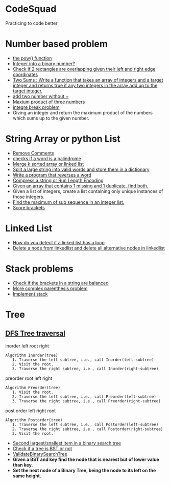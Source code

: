 # CodeSquad
Practicing to code better

# Number based problem
- [the pow() function](/Microsoft/pow(x_n).ipynb)
- [Integer into a binary number?](/Microsoft/inttobin.ipynb)
- [Check if 2 rectangles are overlapping given their left and right edge coordinates](/Microsoft/rectoverlap.ipynb  )
- [Two Sums : Write a function that takes an array of integers and a target integer and returns true if any two integers in the array add up to the target integer.](/Microsoft/TwoSum.ipynb)  
- [add two number without +](/Microsoft/SumofTwoIntegers.ipynb) 
- [Maxium product of three numbers](/Microsoft/MaximumProductofThreeNumbers.ipynb) 
- [integre break problem](/Microsoft/intbreak.ipynb) 
- Giving an integer and return the maximum product of the numbers which sums up to the given number.


# String Array or python List
- [Remove Comments](/Microsoft/remove%20comments.ipynb)
- [checks if a word is a palindrome](/Microsoft/Simple%20Palindrome.ipynb)
- [Merge k sorted array or linked list](/Microsoft/merge.ipynb)
- [Split a large string into valid words and store them in a dictionary](/Microsoft/WordBreak.ipynb)
- [Write a program that reverses a word](/Microsoft/ReverseSTR.ipynb)
- [Compress a string or Run Length Encoding](/Microsoft/Compressstr.ipynb)
- [Given an array that contains 1 missing and 1 duplicate, find both.](/Microsoft/inttobin.ipynb)  
- Given a list of integers, create a list containing only unique instances of those integers.  
- [Find the maximum of sub sequence in an integer list.](/Microsoft/LIS.ipynb) 
- [Score  brackets](/Microsoft/scoreofparentheses.ipynb)

# Linked List
- [How do you detect if a linked list has a loop](/Microsoft/cyclelinkedlist.ipynb) 
- [Delete a node from linkedlist and delete all alternative nodes in linkedlist](/Microsoft/DelNode.ipynb) 

# Stack problems
- [Check if the brackets in a string are balanced](/Microsoft/validpar.ipynb)
- [More complex parenthesis problem](/Microsoft/Validparstr.ipynb)
- [Implement stack](/Microsoft/Stack.ipynb) 

# Tree
## [DFS Tree traversal](/Microsoft/BinaryTreeTraversalDFS.ipynb)
inorder left root right
```
Algorithm Inorder(tree)
   1. Traverse the left subtree, i.e., call Inorder(left-subtree)
   2. Visit the root.
   3. Traverse the right subtree, i.e., call Inorder(right-subtree)
```
preorder root left right
```
Algorithm Preorder(tree)
   1. Visit the root.
   2. Traverse the left subtree, i.e., call Preorder(left-subtree)
   3. Traverse the right subtree, i.e., call Preorder(right-subtree) 
```
post order left right root
```
Algorithm Postorder(tree)
   1. Traverse the left subtree, i.e., call Postorder(left-subtree)
   2. Traverse the right subtree, i.e., call Postorder(right-subtree)
   3. Visit the root.
```
- [Second largest/snallest item in a binary search tree](/Microsoft/secLargeMinBST.ipynb) 
- [Check if a tree is BST or not](/Microsoft/BST.ipynb  )  
 - [ValidateBinarySearchTree](/Microsoft/ValidateBinarySearchTree.ipynb)
- **Given a BST and key find the node that is nearest but of lower value than key.** 
- **Set the next node of a Binary Tree, being the node to its left on the same height.**  


 


